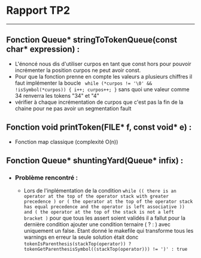 # Rapport TP2

---

## Fonction Queue* stringToTokenQueue(const char* expression) :
  - L'énoncé nous dis d'utiliser curpos en tant que const hors pour pouvoir incrémenter la position curpos ne peut avoir const.
  - Pour que la fonction prenne en compte les valeurs a plusieurs chiffres il faut implémenter la boucle ``` while (*curpos != '\0' && !isSymbol(*curpos)) {
                i++;
                curpos++;
            }``` sans quoi une valeur comme 34 renverra les tokens "34" et "4"
- vérifier à chaque incrémentation de curpos que c'est pas la fin de la chaine pour ne pas avoir un segmentation fault

## Fonction void printToken(FILE* f, const void* e) :
- Fonction map classique (complexité O(n))
## Fonction Queue* shuntingYard(Queue* infix) :
- ### Problème rencontré :
     - Lors de l'inplémentation de la condition ``` while (( there is an operator at the top of the operator stack with greater precedence ) or ( the operator at the top of the operator stack has equal precedence and the operator is left associative )) and ( the operator at the top of the stack is not a left bracket ) ``` pour que tous les assert soient validés il a fallut pour la dernière condition ajouter une condition ternaire ( ? : ) avec uniquement un false. Etant donné le makefile qui transforme tous les warnings en erreur la seule solution était donc ``` tokenIsParenthesis(stackTop(operator)) ? tokenGetParenthesisSymbol((stackTop(operator))) != ')' : true ```
